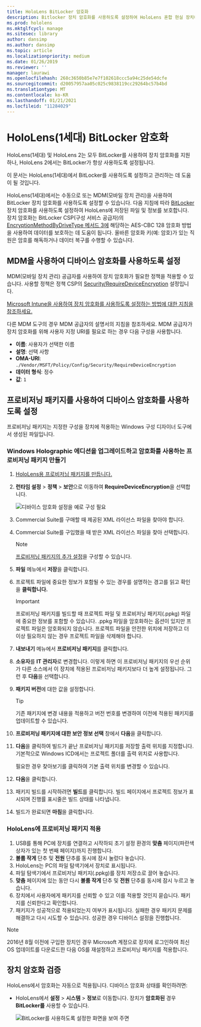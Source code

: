 ```yaml
---
title: HoloLens BitLocker 암호화
description: Bitlocker 장치 암호화를 사용하도록 설정하여 HoloLens 혼합 현실 장치에 저장된 파일을 보호하는 방법을 배워야 합니다.
ms.prod: hololens
ms.mktglfcycl: manage
ms.sitesec: library
author: dansimp
ms.author: dansimp
ms.topic: article
ms.localizationpriority: medium
ms.date: 01/26/2019
ms.reviewer: ''
manager: laurawi
ms.openlocfilehash: 268c3650b85e7e7f102618ccc5a94c25de54dcfe
ms.sourcegitcommit: d20057957aa05c025c9838119cc29264bc57b4bd
ms.translationtype: MT
ms.contentlocale: ko-KR
ms.lasthandoff: 01/21/2021
ms.locfileid: "11284029"
---
```

# HoloLens(1세대) BitLocker 암호화

HoloLens(1세대) 및 HoloLens 2는 모두 BitLocker를 사용하여 장치 암호화를 지원하나, HoloLens 2에서는 BitLocker가 항상 사용하도록 설정됩니다.

이 문서는 HoloLens(1세대)에서 BitLocker를 사용하도록 설정하고 관리하는 데 도움이 될 것입니다.

HoloLens(1세대)에서는 수동으로 또는 MDM(모바일 장치 관리)을 사용하여 BitLocker 장치 암호화를 사용하도록 설정할 수 있습니다. 다음 지침에 따라 [BitLocker](https://docs.microsoft.com/windows/security/information-protection/bitlocker/bitlocker-device-encryption-overview-windows-10#bitlocker-device-encryption) 장치 암호화를 사용하도록 설정하여 HoloLens에 저장된 파일 및 정보를 보호합니다. 장치 암호화는 BitLocker CSP(구성 서비스 공급자)의 [EncryptionMethodByDriveType 메서드 3에](https://docs.microsoft.com/windows/client-management/mdm/bitlocker-csp#encryptionmethodbydrivetype) 해당하는 AES-CBC 128 암호화 방법을 사용하여 데이터를 보호하는 데 도움이 됩니다. 올바른 암호화 키(예: 암호)가 있는 직원은 암호를 해독하거나 데이터 복구를 수행할 수 있습니다.

## MDM을 사용하여 디바이스 암호화를 사용하도록 설정

MDM(모바일 장치 관리) 공급자를 사용하여 장치 암호화가 필요한 정책을 적용할 수 있습니다. 사용할 정책은 정책 CSP의 [Security/RequireDeviceEncryption](https://docs.microsoft.com/windows/client-management/mdm/policy-csp-security#security-requiredeviceencryption) 설정입니다.

[Microsoft Intune을 사용하여 장치 암호화를 사용하도록 설정하는 방법에 대한 지침을 참조하세요.](https://docs.microsoft.com/intune/compliance-policy-create-windows#windows-holographic-for-business)

다른 MDM 도구의 경우 MDM 공급자의 설명서의 지침을 참조하세요. MDM 공급자가 장치 암호화를 위해 사용자 지정 URI를 필요로 하는 경우 다음 구성을 사용합니다.

- **이름**: 사용자가 선택한 이름
- **설명**: 선택 사항
- **OMA-URI**: `./Vendor/MSFT/Policy/Config/Security/RequireDeviceEncryption`
- **데이터 형식**: 정수
- **값**: `1`

## 프로비저닝 패키지를 사용하여 디바이스 암호화를 사용하도록 설정

프로비저닝 패키지는 지정한 구성을 장치에 적용하는 Windows 구성 디자이너 도구에서 생성된 파일입니다. 

### Windows Holographic 에디션을 업그레이드하고 암호화를 사용하는 프로비저닝 패키지 만들기

1. [HoloLens용 프로비저닝 패키지를 만듭니다.](hololens-provisioning.md)
1. **런타임 설정** > **정책** > **보안**으로 이동하여 **RequireDeviceEncryption**을 선택합니다.

    ![디바이스 암호화 설정을 예로 구성 필요](images/device-encryption.png)

1. Commercial Suite를 구매할 때 제공된 XML 라이선스 파일을 찾아야 합니다.

1. Commercial Suite를 구입했을 때 받은 XML 라이선스 파일을 찾아 선택합니다.
    > [!NOTE]
    > [프로비저닝 패키지의 추가 설정](hololens-provisioning.md)을 구성할 수 있습니다.

1. **파일** 메뉴에서 **저장**을 클릭합니다. 

1. 프로젝트 파일에 중요한 정보가 포함될 수 있는 경우를 설명하는 경고를 읽고 확인을 **클릭합니다.**

    > [!IMPORTANT]
    > 프로비저닝 패키지를 빌드할 때 프로젝트 파일 및 프로비저닝 패키지(.ppkg) 파일에 중요한 정보를 포함할 수 있습니다. .ppkg 파일을 암호화하는 옵션이 있지만 프로젝트 파일은 암호화되지 않습니다. 프로젝트 파일을 안전한 위치에 저장하고 더 이상 필요하지 않는 경우 프로젝트 파일을 삭제해야 합니다.

1. **내보내기** 메뉴에서 **프로비저닝 패키지**를 클릭합니다.
1. **소유자**를 **IT 관리자**로 변경합니다. 이렇게 하면 이 프로비저닝 패키지의 우선 순위가 다른 소스에서 이 장치에 적용된 프로비저닝 패키지보다 더 높게 설정됩니다. 그런 후 **다음**을 선택합니다.
1. **패키지 버전**에 대한 값을 설정합니다.

    > [!TIP]
    > 기존 패키지에 변경 내용을 적용하고 버전 번호를 변경하여 이전에 적용된 패키지를 업데이트할 수 있습니다.

1. **프로비저닝 패키지에 대한 보안 정보 선택** 창에서 **다음**을 클릭합니다.
1. **다음**을 클릭하여 빌드가 끝난 프로비저닝 패키지를 저장할 출력 위치를 지정합니다. 기본적으로 Windows ICD에서는 프로젝트 폴더를 출력 위치로 사용합니다.

    필요한 경우 찾아보기를 클릭하여 기본 출력 위치를 변경할 수 있습니다.

1. **다음**을 클릭합니다.
1. 패키지 빌드를 시작하려면 **빌드**를 클릭합니다. 빌드 페이지에서 프로젝트 정보가 표시되며 진행률 표시줄은 빌드 상태를 나타냅니다.
1. 빌드가 완료되면 **마침**을 클릭합니다.

### HoloLens에 프로비저닝 패키지 적용

1. USB를 통해 PC에 장치를 연결하고 시작하되 초기 설정 환경의 **맞춤** 페이지(파란색 상자가 있는 첫 번째 페이지)까지 진행합니다.
1. **볼륨 작게** 단추 및 **전원** 단추를 동시에 잠시 눌렀다 놓습니다.
1. HoloLens는 PC의 파일 탐색기에서 장치로 표시됩니다.
1. 파일 탐색기에서 프로비저닝 패키지(.ppkg)를 장치 저장소로 끌어 놓습니다.
1. **맞춤** 페이지에 있는 동안 다시 **볼륨 작게** 단추 및 **전원** 단추를 동시에 잠시 누르고 놓습니다.
1. 장치에서 사용자에게 패키지를 신뢰할 수 있고 이를 적용할 것인지 묻습니다. 패키지를 신뢰한다고 확인합니다.
1. 패키지가 성공적으로 적용되었는지 여부가 표시됩니다. 실패한 경우 패키지 문제를 해결하고 다시 시도할 수 있습니다. 성공한 경우 디바이스 설정을 진행합니다.

> [!NOTE]
> 2016년 8월 이전에 구입한 장치인 경우 Microsoft 계정으로 장치에 로그인하여 최신 OS 업데이트를 다운로드한 다음 OS를 재설정하고 프로비저닝 패키지를 적용합니다.

## 장치 암호화 검증

HoloLens에서 암호화는 자동으로 적용됩니다. 디바이스 암호화 상태를 확인하려면:

- HoloLens에서 **설정** > **시스템** > **정보**로 이동합니다. 장치가 **암호화된** 경우 **BitLocker를** 사용할 수 있습니다. 

    ![BitLocker를 사용하도록 설정한 화면을 보여 주면](images/about-encryption.png)
